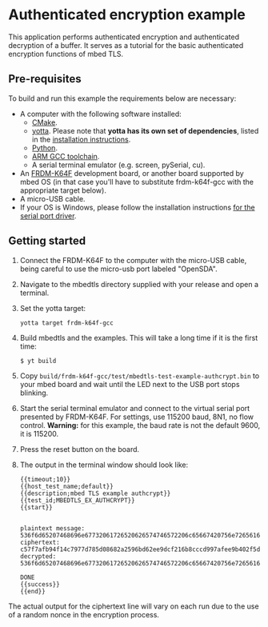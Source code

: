 # Authenticated encryption example

This application performs authenticated encryption and authenticated decryption of a buffer. It serves as a tutorial for the basic authenticated encryption functions of mbed TLS.

## Pre-requisites

To build and run this example the requirements below are necessary:

* A computer with the following software installed:
  * [CMake](http://www.cmake.org/download/).
  * [yotta](https://github.com/ARMmbed/yotta). Please note that **yotta has its own set of dependencies**, listed in the [installation instructions](http://armmbed.github.io/yotta/#installing-on-windows).
  * [Python](https://www.python.org/downloads/).
  * [ARM GCC toolchain](https://launchpad.net/gcc-arm-embedded).
  * A serial terminal emulator (e.g. screen, pySerial, cu).
* An [FRDM-K64F](http://developer.mbed.org/platforms/FRDM-K64F/) development board, or another board supported by mbed OS (in that case you'll have to substitute frdm-k64f-gcc with the appropriate target below).
* A micro-USB cable.
* If your OS is Windows, please follow the installation instructions [for the serial port driver](https://developer.mbed.org/handbook/Windows-serial-configuration).

## Getting started

1. Connect the FRDM-K64F to the computer with the micro-USB cable, being careful to use the micro-usb port labeled "OpenSDA".

2. Navigate to the mbedtls directory supplied with your release and open a terminal.

3. Set the yotta target:

    ```
    yotta target frdm-k64f-gcc
    ```

4. Build mbedtls and the examples. This will take a long time if it is the first time:

    ```
    $ yt build
    ```

5. Copy `build/frdm-k64f-gcc/test/mbedtls-test-example-authcrypt.bin` to your mbed board and wait until the LED next to the USB port stops blinking.

6. Start the serial terminal emulator and connect to the virtual serial port presented by FRDM-K64F. For settings, use 115200 baud, 8N1, no flow control. **Warning:** for this example, the baud rate is not the default 9600, it is 115200.

7. Press the reset button on the board.

8. The output in the terminal window should look like:

    ```
    {{timeout;10}}
    {{host_test_name;default}}
    {{description;mbed TLS example authcrypt}}
    {{test_id;MBEDTLS_EX_AUTHCRYPT}}
    {{start}}


    plaintext message: 536f6d65207468696e67732061726520626574746572206c65667420756e7265616400
    ciphertext: c57f7afb94f14c7977d785d08682a2596bd62ee9dcf216b8cccd997afee9b402f5de1739e8e6467aa363749ef39392e5c66622b01c7203ec0a3d14
    decrypted: 536f6d65207468696e67732061726520626574746572206c65667420756e7265616400

    DONE
    {{success}}
    {{end}}
    ```

The actual output  for the ciphertext line will vary on each run due to the use of a random nonce in the encryption process.

